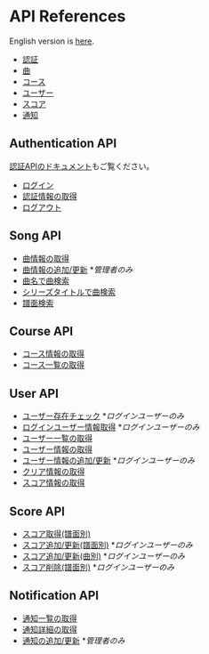# API References

English version is [here](./README.md).

- [認証](#authentication-api)
- [曲](#song-api)
- [コース](#course-api)
- [ユーザー](#user-api)
- [スコア](#score-api)
- [通知](#notification-api)

## Authentication API

[認証APIのドキュメント](./authentication-ja.md)もご覧ください。

- [ログイン](./authentication-ja.md#login)
- [認証情報の取得](./authentication-ja.md#get-credentials)
- [ログアウト](./authentication-ja.md#logout)

## Song API

- [曲情報の取得](../../api/getSongInfo/README-ja.md)
- [曲情報の追加/更新](../../api/postSongInfo/README-ja.md) **管理者のみ*
- [曲名で曲検索](../../api/searchSongByName/README-ja.md)
- [シリーズタイトルで曲検索](../../api/searchSongBySeries/README-ja.md)
- [譜面検索](../../api/searchCharts/README-ja.md)

## Course API

- [コース情報の取得](../../api/getCourseInfo/README-ja.md)
- [コース一覧の取得](../../api/getCourseList/README-ja.md)

## User API

- [ユーザー存在チェック](../../api/existsUser/README-ja.md) **ログインユーザーのみ*
- [ログインユーザー情報取得](../../api/user--get/README-ja.md) **ログインユーザーのみ*
- [ユーザー一覧の取得](../../api/users/README-ja.md)
- [ユーザー情報の取得](../../api/users__id/README-ja.md)
- [ユーザー情報の追加/更新](../../api/user--post/README-ja.md) **ログインユーザーのみ*
- [クリア情報の取得](../../api/getClearStatus/README-ja.md)
- [スコア情報の取得](../../api/getScoreStatus/README-ja.md)

## Score API

- [スコア取得(譜面別)](../../api/getChartScore/README-ja.md)
- [スコア追加/更新(譜面別)](../../api/postChartScore/README-ja.md) **ログインユーザーのみ*
- [スコア追加/更新(曲別)](../../api/postSongScores/README-ja.md) **ログインユーザーのみ*
- [スコア削除(譜面別)](../../api/deleteChartScore/README-ja.md) **ログインユーザーのみ*

## Notification API

- [通知一覧の取得](../../api/getNotificationList/README-ja.md)
- [通知詳細の取得](../../api/getNotificationInfo/README-ja.md)
- [通知の追加/更新](../../api/postNotification/README-ja.md) **管理者のみ*
